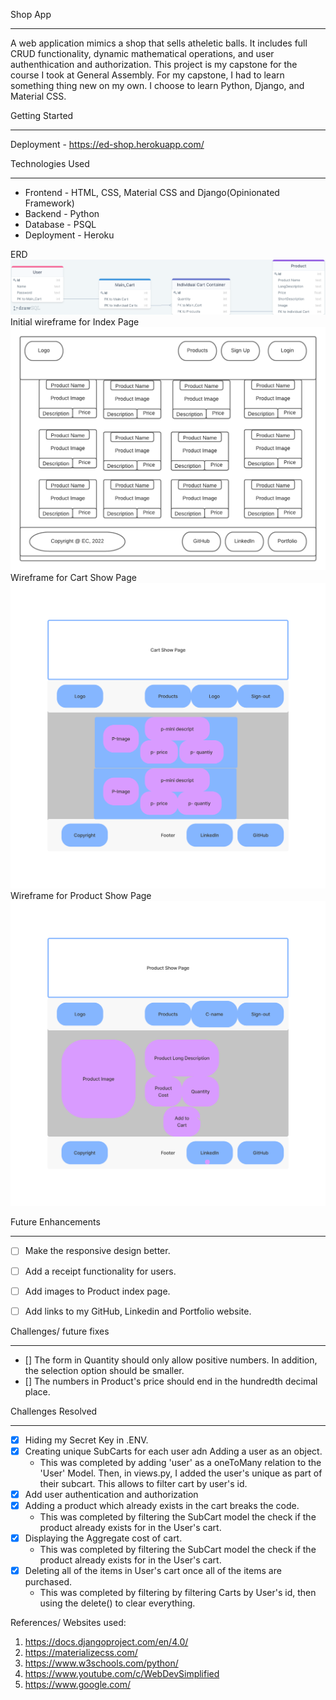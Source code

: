 Shop App
- - - -

A web application mimics a shop that sells atheletic balls. It includes full CRUD functionality, dynamic mathematical operations, and user authenthication and authorization. This project is my capstone for the course I took at General Assembly. For my capstone, I had to learn something thing new on my own. I choose to learn Python, Django, and Material CSS.


Getting Started
- - - -
Deployment - https://ed-shop.herokuapp.com/


Technologies Used
- - - -
* Frontend - HTML, CSS, Material CSS and Django(Opinionated Framework)
* Backend - Python
* Database - PSQL
* Deployment - Heroku

ERD
![ERD](./images/capstone-erd.png)
Initial wireframe for Index Page
![Wireframe-index-page](./images/index-page.png)
Wireframe for Cart Show Page
![Wireframe for Cart Show Page](./images/cart-show-page.png)
Wireframe for Product Show Page
![Wireframe-product-show-page](./images/product-show-page.png)



Future Enhancements
- - - -
- [ ] Make the responsive design better.
- [ ] Add a receipt functionality for users.
- [ ] Add images to Product index page.
- [ ] Add links to my GitHub, Linkedin and Portfolio website.




Challenges/ future fixes
- - - -
- [] The form in Quantity should only allow positive numbers. In addition, the selection option should be smaller.
- [] The numbers in Product's price should end in the hundredth decimal place.




Challenges Resolved
- - - -
- [x] Hiding my Secret Key in .ENV.
- [x] Creating unique SubCarts for each user adn Adding a user as an object.
     - This was completed by adding 'user' as a oneToMany relation to the 'User' Model. Then, in views.py, I added the user's unique as part of their subcart. This allows to filter cart by user's id.
- [x] Add user authentication and authorization
- [x] Adding a product which already exists in the cart breaks the code.
    - This was completed by filtering the SubCart model the check if the product already exists for in the User's cart.
- [x] Displaying the Aggregate cost of cart.
    - This was completed by filtering the SubCart model the check if the product already exists for in the User's cart.
- [x] Deleting all of the items in User's cart once all of the items are purchased.
    - This was completed by filtering by filtering Carts by User's id, then using the delete() to clear everything.


References/ Websites used:

1. https://docs.djangoproject.com/en/4.0/
2. https://materializecss.com/
3. https://www.w3schools.com/python/
4. https://www.youtube.com/c/WebDevSimplified
5. https://www.google.com/